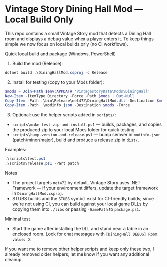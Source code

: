 # Vintage Story Dining Hall Mod — Local Build Only

This repo contains a small Vintage Story mod that detects a Dining Hall room and displays a debug value when a player enters it. To keep things simple we now focus on local builds only (no CI workflows).

Quick local build and package (Windows, PowerShell)

1) Build the mod (Release):

```powershell
dotnet build .\DiningHallMod.csproj -c Release
```

2) Install for testing (copy to your Mods folder):

```powershell
$mods = Join-Path $env:APPDATA 'VintagestoryData\Mods\DiningHall'
New-Item -ItemType Directory -Force -Path $mods | Out-Null
Copy-Item -Path .\bin\Release\net472\DiningHallMod.dll -Destination $mods -Force
Copy-Item -Path .\modinfo.json -Destination $mods -Force
```

3) Optional: use the helper scripts added in `scripts/`:

- `scripts\make-test-zip-and-install.ps1` — builds, packages, and copies the produced zip to your local Mods folder for quick testing.
- `scripts\bump-version-and-release.ps1` — bump semver in `modinfo.json` (patch/minor/major), build and produce a release zip in `dist/`.

Examples:

```powershell
.\scripts\test.ps1
.\scripts\release.ps1 -Part patch
```

Notes
- The project targets `net472` by default. Vintage Story uses .NET Framework — if your environment differs, update the target framework in `DiningHallMod.csproj`.
- STUBS builds and the `STUBS` symbol exist for CI-friendly builds; since we're not using CI, you can build against your local game DLLs by copying them into `./libs` or passing `-GamePath` to `package.ps1`.

Minimal test
- Start the game after installing the DLL and stand near a table in an enclosed room. Look for chat messages with `[DiningHall DEBUG] Room value: X`.

If you want me to remove other helper scripts and keep only these two, I already removed older helpers; let me know if you want any additional cleanup.

